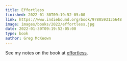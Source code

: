```yaml
---
title: Effortless
finished: 2022-01-30T09:19:52-05:00
link: https://www.indiebound.org/book/9780593135648
image: images/books/2022/effortless.jpg
date: 2022-01-30T09:19:52-05:00
type: book
author: Greg McKeown
---
```

See my notes on the book at [effortless](../../blog/2022/effortless.md).